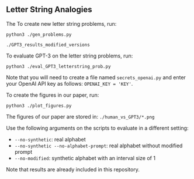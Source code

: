 ## Letter String Analogies
The 
To create new letter string problems, run:
```
python3 ./gen_problems.py
```
```
./GPT3_results_modified_versions
```
To evaluate GPT-3 on the letter string problems, run:
```
python3 ./eval_GPT3_letterstring_prob.py
```
Note that you will need to create a file named ```secrets_openai.py``` and enter your OpenAI API key as follows: ```OPENAI_KEY = 'KEY'```.

To create the figures in our paper, run:
```
python3 ./plot_figures.py
```
The figures of our paper are stored in: ```./human_vs_GPT3/*.png```

Use the following arguments on the scripts to evaluate in a different setting: 
- ```--no-synthetic```: real alphabet
- ```--no-synthetic --no-alphabet-prompt```: real alphabet without modified prompt
- ```--no-modified```: synthetic alphabet with an interval size of 1


Note that results are already included in this repository.
